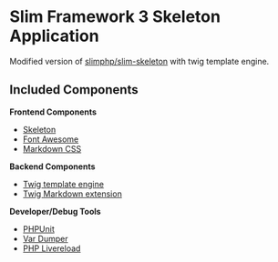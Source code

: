 # Slim Framework 3 Skeleton Application

Modified version of [slimphp/slim-skeleton](https://github.com/slimphp/Slim-Skeleton) with twig template engine.

## Included Components

**Frontend Components**

- [Skeleton](https://github.com/dhg/Skeleton)
- [Font Awesome](https://github.com/FortAwesome/Font-Awesome)
- [Markdown CSS](https://github.com/sindresorhus/github-markdown-css)

**Backend Components**

- [Twig template engine](https://packagist.org/packages/twig/twig)
- [Twig Markdown extension](https://packagist.org/packages/jralph/twig-markdown)

**Developer/Debug Tools**

- [PHPUnit](https://packagist.org/packages/phpunit/phpunit)
- [Var Dumper](https://packagist.org/packages/symfony/var-dumper)
- [PHP Livereload](https://github.com/RickySu/php-livereload)
